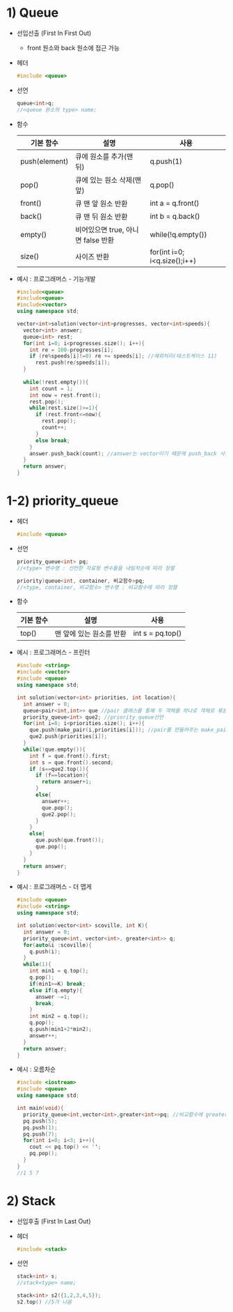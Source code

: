 # 1) Queue

* 선입선출 (First In First Out)
  * front 원소와 back 원소에 접근 가능

* 헤더

  ```c++
  #include <queue>
  ```

* 선언

  ```c++
  queue<int>q;
  //<queue 원소의 type> name;
  ```

* 함수

  | 기본 함수     | 설명                               | 사용                         |
  | ------------- | ---------------------------------- | ---------------------------- |
  | push(element) | 큐에 원소를 추가(맨 뒤)            | q.push(1)                    |
  | pop()         | 큐에 있는 원소 삭제(맨 앞)         | q.pop()                      |
  | front()       | 큐 맨 앞 원소 반환                 | int a = q.front()            |
  | back()        | 큐 맨 뒤 원소 반환                 | int b = q.back()             |
  | empty()       | 비어있으면 true, 아니면 false 반환 | while(!q.empty())            |
  | size()        | 사이즈 반환                        | for(int i=0; i<q.size();i++) |

* 예시 : 프로그래머스 - 기능개발

  ```c++
  #include<queue>
  #include<queue>
  #include<vector>
  using namespace std;
  
  vector<int>solution(vector<int>progresses, vector<int>speeds){
    vector<int> answer;
    queue<int> rest;
    for(int i=0; i<progresses.size(); i++){
      int re = 100-progresses[i];
      if (re%speeds[i]!=0) re += speeds[i]; //예외처리(테스트케이스 11)
  		rest.push(re/speeds[i]);    
    }
    
    while(!rest.empty()){
      int count = 1;
      int now = rest.front();
      rest.pop();
      while(rest.size()>=1){
        if (rest.front<=now){
          rest.pop();
          count++;
        }
        else break;
      }
      answer.push_back(count); //answer는 vector이기 때문에 push_back 사용
    }
    return answer;
  }
  ```



# 1-2) priority_queue

* 헤더

  ```c++
  #include <queue>
  ```

* 선언

  ```c++
  priority_queue<int> pq;
  //<type> 변수명 : 선언한 자료형 변수들을 내림차순에 따라 정렬
  
  priority)queue<int, container, 비교함수>pq;
  //<type, container, 비교함수> 변수명 : 비교함수에 따라 정렬
  ```

* 함수

  | 기본 함수 | 설명                     | 사용             |
  | --------- | ------------------------ | ---------------- |
  | top()     | 맨 앞에 있는 원소를 반환 | int s = pq.top() |

* 예시 : 프로그래머스 - 프린터

  ```c++
  #include <string>
  #include <vector>
  #include <queue>
  using namespace std;
  
  int solution(vector<int> priorities, int location){
    int answer = 0;
    queue<pair<int,int>> que //pair 클래스를 통해 두 객체를 하나로 객체로 묶음 
    priority_queue<int> que2; //priority_queue선언
    for(int i=0; i<priorities.size(); i++){
      que.push(make_pair(i,priorities[i])); //pair를 만들어주는 make_pair함수
      que2.push(priorities[i]);
    }
    while(!que.empty()){
      int f = que.front().first;
      int s = que.front().second;
      if (s==que2.top()){
        if (f==location){
          return answer+1;
        }
        else{
          answer++;
          que.pop();
          que2.pop();
        }
      }
      else{
        que.push(que.front());
        que.pop();
      }
    }
    return answer;
  }
  ```

* 예시 : 프로그래머스 - 더 맵게

  ```c++
  #include <queue>
  #include <string>
  using namespace std;
  
  int solution(vector<int> scoville, int K){
    int answer = 0;
    priority_queue<int, vector<int>, greater<int>> q;
    for(auto&i :scoville){
      q.push(i);
    }
    while(1){
      int min1 = q.top();
      q.pop();
      if(min1>=K) break;
      else if(q.empty){
        answer -=1;
        break;
      }
      int min2 = q.top();
      q.pop();
      q.push(min1+2*min2);
      answer++;
    }
    return answer;
  }
  ```

  

* 예시 : 오름차순

  ```c++
  #include <iostream>
  #include <queue>
  using namespace std;
  
  int main(void){
    priority_queue<int,vector<int>,greater<int>>pq; //비교함수에 greater<int>를 넣어줌
    pq.push(5);
    pq.push(1);
    pq.push(7);
    for(int i=0; i<3; i++){
      cout << pq.top() << '';
      pq.pop();
    }
  }
  //1 5 7
  ```

  



# 2) Stack

* 선입후출 (First In Last Out)

* 헤더

  ```c++
  #include <stack>
  ```

* 선언

  ```c++
  stack<int> s;
  //stack<type> name;
  
  stack<int> s2({1,2,3,4,5});
  s2.top() //5가 나옴
  ```

  